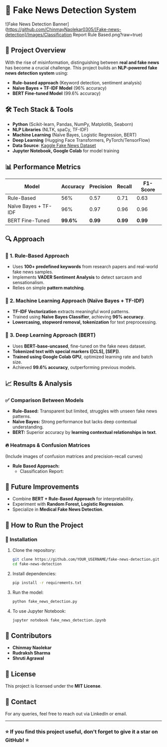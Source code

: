 # 📰 Fake News Detection System

![Fake News Detection Banner](https://github.com/ChinmayNaolekar0305/[Fake-news-detection]/Images/Classification Report Rule Based.png?raw=true)

## 📌 **Project Overview**
With the rise of misinformation, distinguishing between **real and fake news** has become a crucial challenge. This project builds an **NLP-powered fake news detection system** using:
- **Rule-based approach** (Keyword detection, sentiment analysis)
- **Naïve Bayes + TF-IDF Model** (96% accuracy)
- **BERT Fine-tuned Model** (99.6% accuracy)

## 🛠 **Tech Stack & Tools**
- **Python** (Scikit-learn, Pandas, NumPy, Matplotlib, Seaborn)
- **NLP Libraries** (NLTK, spaCy, TF-IDF)
- **Machine Learning** (Naïve Bayes, Logistic Regression, BERT)
- **Deep Learning** (Hugging Face Transformers, PyTorch/TensorFlow)
- **Data Source**: [Kaggle Fake News Dataset](https://www.kaggle.com/datasets/bhavikjikadara/fake-news-detection)
- **Jupyter Notebook, Google Colab** for model training

## 📊 **Performance Metrics**
| Model | Accuracy | Precision | Recall | F1-Score |
|--------|----------|------------|---------|------------|
| Rule-Based | 56% | 0.57 | 0.71 | 0.63 |
| Naïve Bayes + TF-IDF | 96% | 0.97 | 0.96 | 0.96 |
| BERT Fine-Tuned | **99.6%** | **0.99** | **0.99** | **0.99** |

## 🔍 **Approach**
### 📌 **1. Rule-Based Approach**
- Uses **100+ predefined keywords** from research papers and real-world fake news samples.
- Implements **VADER Sentiment Analysis** to detect sarcasm and sensationalism.
- Relies on simple **pattern matching**.

### 📌 **2. Machine Learning Approach (Naïve Bayes + TF-IDF)**
- **TF-IDF Vectorization** extracts meaningful word patterns.
- Trained using **Naïve Bayes Classifier**, achieving **96% accuracy**.
- **Lowercasing, stopword removal, tokenization** for text preprocessing.

### 📌 **3. Deep Learning Approach (BERT)**
- Uses **BERT-base-uncased**, fine-tuned on the fake news dataset.
- **Tokenized text with special markers ([CLS], [SEP])**.
- **Trained using Google Colab GPU**, optimized learning rate and batch size.
- Achieved **99.6% accuracy**, outperforming previous models.

## 📈 **Results & Analysis**
### ✅ **Comparison Between Models**
- **Rule-Based:** Transparent but limited, struggles with unseen fake news patterns.
- **Naïve Bayes:** Strong performance but lacks deep contextual understanding.
- **BERT:** Superior accuracy by **learning contextual relationships in text**.

### 🔥 **Heatmaps & Confusion Matrices**
(Include images of confusion matrices and precision-recall curves)
- **Rule Based Approach:**
     - Classification Report: 


## 🔮 **Future Improvements**
- Combine **BERT + Rule-Based Approach** for interpretability.
- Experiment with **Random Forest, Logistic Regression**.
- Specialize in **Medical Fake News Detection**.

## 🚀 **How to Run the Project**
### 🔹 **Installation**
1. Clone the repository:
   ```bash
   git clone https://github.com/YOUR_USERNAME/fake-news-detection.git
   cd fake-news-detection
   ```
2. Install dependencies:
   ```bash
   pip install -r requirements.txt
   ```
3. Run the model:
   ```bash
   python fake_news_detection.py
   ```
4. To use Jupyter Notebook:
   ```bash
   jupyter notebook fake_news_detection.ipynb
   ```

## 🤝 **Contributors**
- **Chinmay Naolekar**
- **Rudraksh Sharma**
- **Shruti Agrawal**

## 📜 **License**
This project is licensed under the **MIT License**.

## 📩 **Contact**
For any queries, feel free to reach out via LinkedIn or email.

---

### ⭐ **If you find this project useful, don't forget to give it a star on GitHub!** ⭐

